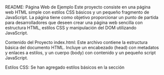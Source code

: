README: Página Web de Ejemplo
Este proyecto consiste en una página web HTML simple con estilos CSS básicos y un pequeño fragmento de JavaScript. La página tiene como objetivo proporcionar un punto de partida para desarrolladores que deseen crear una página web sencilla con estructura HTML, estilos CSS y manipulación del DOM utilizando JavaScript.

Contenido del Proyecto
index.html: Este archivo contiene la estructura básica del documento HTML. Incluye un encabezado (head) con metadatos y enlaces a estilos, y un cuerpo (body) con contenido y un pequeño script JavaScript.

Estilos CSS: Se han agregado estilos básicos en la sección <style> dentro del encabezado (head). Estos estilos definen la apariencia de la página, como la fuente y los colores utilizados en el texto.

JavaScript: El código JavaScript está incluido en el archivo HTML y se ejecuta cuando el DOM ha sido completamente cargado. En este ejemplo, simplemente imprime un mensaje en la consola para indicar que el DOM ha sido cargado.

Instrucciones de Uso
Descarga o clona este repositorio en tu máquina local.

Abre el archivo index.html en un navegador web.

Observa la página de bienvenida y el mensaje en la consola del navegador indicando que el DOM ha sido cargado.

Personalización
Siéntete libre de personalizar este proyecto según tus necesidades. Puedes modificar el contenido en el cuerpo del HTML, ajustar los estilos CSS o expandir el código JavaScript para agregar funcionalidades adicionales.

Contribuciones
Si deseas contribuir a este proyecto, siéntete libre de realizar un fork y enviar un pull request.

Licencia
Este proyecto se distribuye bajo la Licencia MIT, lo que significa que puedes utilizar, modificar y distribuir el código según tus necesidades.

